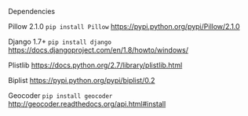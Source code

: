 Dependencies

Pillow 2.1.0  `pip install Pillow`
    https://pypi.python.org/pypi/Pillow/2.1.0

Django 1.7+ `pip install django`
    https://docs.djangoproject.com/en/1.8/howto/windows/

Plistlib https://docs.python.org/2.7/library/plistlib.html

Biplist https://pypi.python.org/pypi/biplist/0.2

Geocoder `pip install geocoder`
    http://geocoder.readthedocs.org/api.html#install
    

